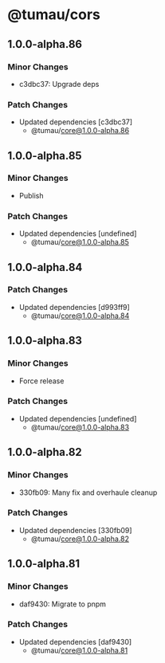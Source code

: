 # @tumau/cors

## 1.0.0-alpha.86

### Minor Changes

- c3dbc37: Upgrade deps

### Patch Changes

- Updated dependencies [c3dbc37]
  - @tumau/core@1.0.0-alpha.86

## 1.0.0-alpha.85

### Minor Changes

- Publish

### Patch Changes

- Updated dependencies [undefined]
  - @tumau/core@1.0.0-alpha.85

## 1.0.0-alpha.84

### Patch Changes

- Updated dependencies [d993ff9]
  - @tumau/core@1.0.0-alpha.84

## 1.0.0-alpha.83

### Minor Changes

- Force release

### Patch Changes

- Updated dependencies [undefined]
  - @tumau/core@1.0.0-alpha.83

## 1.0.0-alpha.82

### Minor Changes

- 330fb09: Many fix and overhaule cleanup

### Patch Changes

- Updated dependencies [330fb09]
  - @tumau/core@1.0.0-alpha.82

## 1.0.0-alpha.81

### Minor Changes

- daf9430: Migrate to pnpm

### Patch Changes

- Updated dependencies [daf9430]
  - @tumau/core@1.0.0-alpha.81
